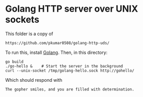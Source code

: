 # Golang HTTP server over UNIX sockets

This folder is a copy of

    https://github.com/pkumar0508/golang-http-uds/

To run this, install [Golang](https://golang.org/dl/).
Then, in this directory:

    go build
    ./go-hello &    # Start the server in the background
    curl --unix-socket /tmp/golang-hello.sock http://gohello/

Which should respond with

    The gopher smiles, and you are filled with determination.

